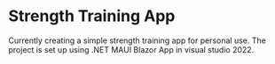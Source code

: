 # Strength Training App 
Currently creating a simple strength training app for personal use. The project is set up using .NET MAUI Blazor App in visual studio 2022.
